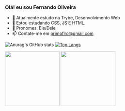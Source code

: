 ### Olá! eu sou Fernando Oliveira

- 👋 Atualmente estudo na Trybe, Desenvolvimento Web
- 👀 Estou estudando CSS, JS E HTML.
- 🌱 Pronomes: Ele/Dele
- 📫 Contate-me em primoflro@gmail.com

![Anurag's GitHub stats](https://github-readme-stats.vercel.app/api?username=Fernando-Oli&count_private=true)
[![Top Langs](https://github-readme-stats.vercel.app/api/top-langs/?username=Fernando-Oli&langs_count=8)](https://github.com/Fernando-Oli/github-readme-stats)
<div>
  <img height = "180em" src = "https://github-readme-stats.vercel.app/api?username=Fernando-Oli&count_private=true" />
  <img height = "180em" src = "https://github.com/Fernando-Oli/github-readme-stats"
</div>



